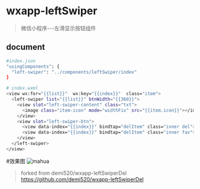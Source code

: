 # wxapp-leftSwiper

> 微信小程序---左滑显示按钮组件

## document

``` bash
#index.json
"usingComponents": {
  "left-swiper": "../components/leftSwiper/index"
}

# index.wxml
<view wx:for="{{list}}"  wx:key="{{index}}"  class="item">
  <left-swiper list="{{list}}" btnWidth="{{360}}">
    <view slot="left-swiper-content" class="txt">
      <image class="item-icon" mode="widthFix" src="{{item.icon}}"></image>{{item.txt}}
    </view>
    <view slot="left-swiper-btn">
      <view data-index="{{index}}" bindtap="delItem" class="inner del">删除</view>
      <view data-index="{{index}}" bindtap="delItem" class="inner fav">收藏</view>
    </view>
  </left-swiper>
</view>
```

#效果图
![mahua](http://a3767c8e05b9af00df2d.b0.upaiyun.com/apicloud/05e36d4e5e46fddf6a8e42e47ba99d35.gif)
>forked from demi520/wxapp-leftSwiperDel https://github.com/demi520/wxapp-leftSwiperDel